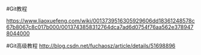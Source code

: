 #Git教程

https://www.liaoxuefeng.com/wiki/0013739516305929606dd18361248578c67b8067c8c017b000/0013743858312764dca7ad6d0754f76aa562e3789478044000

#Git高级教程
http://blog.csdn.net/fuchaosz/article/details/51698896

